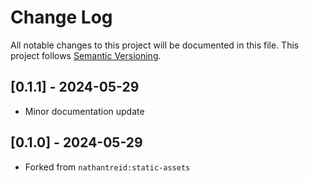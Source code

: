 # Change Log
All notable changes to this project will be documented in this file.
This project follows [Semantic Versioning](http://semver.org/).

## [0.1.1] - 2024-05-29
- Minor documentation update

## [0.1.0] - 2024-05-29
- Forked from `nathantreid:static-assets`
